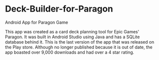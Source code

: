 # Deck-Builder-for-Paragon
Android App for Paragon Game

This app was created as a card deck planning tool for Epic Games' Paragon. It was built in Android Studio using Java and has a SQLite database behind it. This is the last version of the app that was released on the Play store. Although no longer published because it is out of date, the app boasted over 9,000 downloads and had over a 4 star rating.
